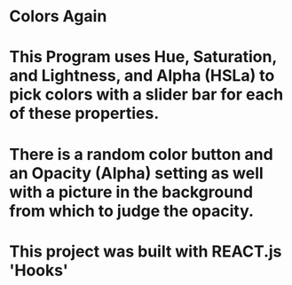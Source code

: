 # Colors Again

# This Program uses Hue, Saturation, and Lightness, and Alpha (HSLa) to pick colors with a slider bar for each of these properties.

# There is a random color button and an Opacity (Alpha) setting as well with a picture in the background from which to judge the opacity.

# This project was built with REACT.js 'Hooks'